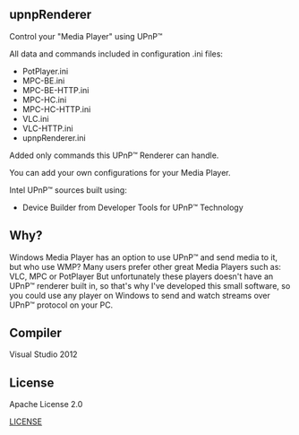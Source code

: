 ## upnpRenderer
Control your "Media Player" using UPnP™

All data and commands included in configuration .ini files:
* PotPlayer.ini
* MPC-BE.ini
* MPC-BE-HTTP.ini
* MPC-HC.ini
* MPC-HC-HTTP.ini
* VLC.ini
* VLC-HTTP.ini
* upnpRenderer.ini

Added only commands this UPnP™ Renderer can handle.

You can add your own configurations for your Media Player.

Intel UPnP™ sources built using:
* Device Builder from Developer Tools for UPnP™ Technology

## Why?
Windows Media Player has an option to use UPnP™ and send media to it, but who use WMP?
Many users prefer other great Media Players such as: VLC, MPC or PotPlayer
But unfortunately these players doesn't have an UPnP™ renderer built in, so that's why I've developed this small software, so you could use any player on Windows to send and watch streams over UPnP™ protocol on your PC.

## Compiler
Visual Studio 2012

## License
Apache License 2.0

[LICENSE](https://github.com/jobnik/upnpRenderer/blob/master/LICENSE)
